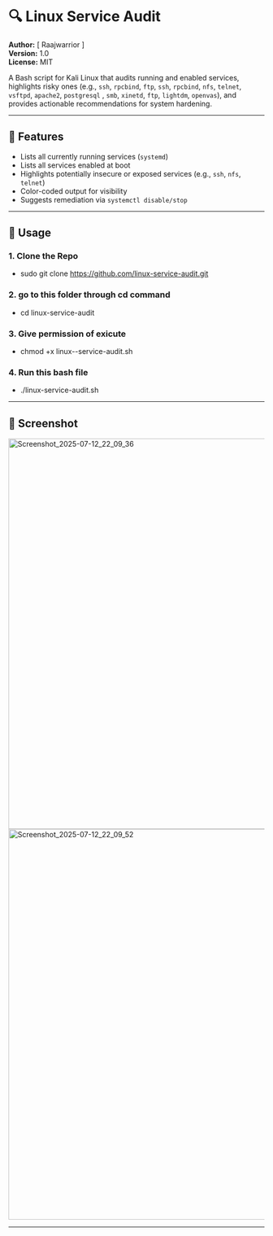 # 🔍 Linux Service Audit

**Author:** [ Raajwarrior ]  
**Version:** 1.0  
**License:** MIT

A Bash script for Kali Linux that audits running and enabled services, highlights risky ones (e.g., `ssh`, `rpcbind`, `ftp`, `ssh`, `rpcbind`, `nfs`, `telnet`, `vsftpd`, `apache2`, `postgresql` , `smb`, `xinetd`, `ftp`, `lightdm`, `openvas`), and provides actionable recommendations for system hardening.

---

## 🧰 Features

- Lists all currently running services (`systemd`)
- Lists all services enabled at boot
- Highlights potentially insecure or exposed services (e.g., `ssh`, `nfs`, `telnet`)
- Color-coded output for visibility
- Suggests remediation via `systemctl disable/stop`

---

## 🚀 Usage

### 1. Clone the Repo
* sudo git clone https://github.com/linux-service-audit.git
### 2. go to this folder through cd command
* cd linux-service-audit
### 3. Give permission of exicute
* chmod +x linux--service-audit.sh
### 4. Run this bash file 
* ./linux-service-audit.sh

---
## 📸 Screenshot
<img width="1366" height="768" alt="Screenshot_2025-07-12_22_09_36" src="https://github.com/user-attachments/assets/b6cac16f-b436-460b-b68e-2d99359ff774" />
<img width="1366" height="768" alt="Screenshot_2025-07-12_22_09_52" src="https://github.com/user-attachments/assets/5913d38c-de19-47ec-8dcb-7a923a19e148" />

---

